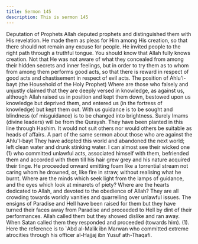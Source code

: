 ```yaml
---
title: Sermon 145
description: This is sermon 145
---
```


Deputation of Prophets
Allah deputed prophets and distinguished them with His revelation. He made them as pleas
for Him among His creation, so that there should not remain any excuse for people. He
invited people to the right path through a truthful tongue.
You should know that Allah fully knows creation. Not that He was not aware of what they
concealed from among their hidden secrets and inner feelings, but in order to try them as to
whom from among them performs good acts, so that there is reward in respect of good acts
and chastisement in respect of evil acts.
The position of Ahlu'l-bayt (the Household of the Holy Prophet)
Where are those who falsely and unjustly claimed that they are deeply versed in knowledge,
as against us, although Allah raised us in position and kept them down, bestowed upon us
knowledge but deprived them, and entered us (in the fortress of knowledge) but kept them out.
With us guidance is to be sought and blindness (of misguidance) is to be changed into
brightness. Surely Imams (divine leaders) will be from the Quraysh. They have been planted
in this line through Hashim. It would not suit others nor would others be suitable as heads of
affairs.
A part of the same sermon about those who are against the Ahlu'l-bayt
They have adopted this world and abandoned the next world; left clean water and drunk
stinking water. I can almost see their wicked one (1) who committed unlawful acts, associated
himself with them, befriended them and accorded with them till his hair grew grey and his
nature acquired their tinge. He proceeded onward emitting foam like a torrential stream not
caring whom he drowned, or, like fire in straw, without realising what he burnt.
Where are the minds which seek light from the lamps of guidance, and the eyes which look at
minarets of piety? Where are the hearts dedicated to Allah, and devoted to the obedience of
Allah? They are all crowding towards worldly vanities and quarrelling over unlawful issues.
The ensigns of Paradise and Hell have been raised for them but they have turned their faces
away from Paradise and proceeded to Hell by dint of their performances.
Allah called them but they showed dislike and ran away. When Satan called them they
responded and proceeded (towards him).
(1). Here the reference is to `Abd al-Malik ibn Marwan who committed extreme atrocities
through his officer al-Hajjaj ibn Yusuf ath-Thaqafi.
